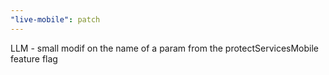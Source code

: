 ```yaml
---
"live-mobile": patch
---
```


LLM - small modif on the name of a param from the protectServicesMobile feature flag
